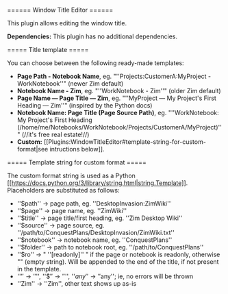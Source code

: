 ====== Window Title Editor ======

This plugin allows editing the window title.

**Dependencies:** This plugin has no additional dependencies.

===== Title template =====

You can choose between the following ready-made templates:

* **Page Path - Notebook Name**, eg. "''Projects:CustomerA:MyProject - WorkNotebook''" (newer Zim default)
* **Notebook Name - Zim**, eg. "''WorkNotebook - Zim''" (older Zim default)
* **Page Name — Page Title — Zim**, eg. "''MyProject — My Project's First Heading — Zim''" (inspired by the Python docs)
* **Notebook Name: Page Title (Page Source Path)**, eg. "''WorkNotebook: My Project's First Heading (/home/me/Notebooks/WorkNotebook/Projects/CustomerA/MyProject)''" (//it's free real estate!//)
* **Custom:** [[Plugins:WindowTitleEditor#template-string-for-custom-format|see intructions below]].

===== Template string for custom format =====

The custom format string is used as a Python [[https://docs.python.org/3/library/string.html|string.Template]]. Placeholders are substituted as follows:

* ''$path'' → page path, eg. ''DesktopInvasion:ZimWiki''
* ''$page'' → page name, eg. ''ZimWiki''
* ''$title'' → page title/first heading, eg. ''Zim Desktop Wiki''
* ''$source'' → page source, eg. ''/path/to/ConquestPlans/DesktopInvasion/ZimWiki.txt''
* ''$notebook'' → notebook name, eg. ''ConquestPlans''
* ''$folder'' → path to notebook root, eg. ''/path/to/ConquestPlans''
* ''$ro'' → " ''[readonly]'' " if the page or notebook is readonly, otherwise "" (empty string). Will be appended to the end of the title, if not present in the template.
* ''$'' → ''$'', ''$$'' → ''$'', ''$any'' → ''$any''; ie, no errors will be thrown
* ''Zim'' → ''Zim'', other text shows up as-is

